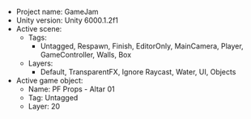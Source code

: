 <!-- UNITY CODE ASSIST INSTRUCTIONS START -->
- Project name: GameJam
- Unity version: Unity 6000.1.2f1
- Active scene:
  - Tags:
    - Untagged, Respawn, Finish, EditorOnly, MainCamera, Player, GameController, Walls, Box
  - Layers:
    - Default, TransparentFX, Ignore Raycast, Water, UI, Objects
- Active game object:
  - Name: PF Props - Altar 01
  - Tag: Untagged
  - Layer: 20
<!-- UNITY CODE ASSIST INSTRUCTIONS END -->